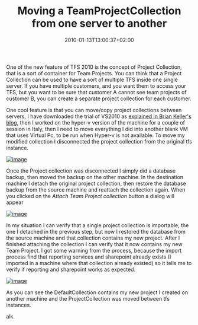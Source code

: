 ﻿---
title: "Moving a TeamProjectCollection from one server to another"
description: ""
date: 2010-01-13T13:00:37+02:00
draft: false
tags: [General]
categories: [General]
---
One of the new feature of TFS 2010 is the concept of Project Collection, that is a sort of container for Team Projects. You can think that a Project Collection can be used to have a sort of multiple TFS inside one single server. If you have multiple customers, and you want them to access your TFS, but you want to be sure that customer A cannot see team projects of customer B, you can create a separate project collection for each customer.

One cool feature is that you can move/copy project collections between servers, I have downloaded the trial of VS2010 as [explained in Brian Keller's blog](http://blogs.msdn.com/briankel/archive/2007/09/06/a-more-reliable-and-faster-download-experience-for-rosario-vs08-vpc-s.aspx), then I worked on the hyper-v version of the machine for a couple of session in Italy, then I need to move everything I did into another blank VM that uses Virtual Pc, to be run when Hyper-v is not available. To move my modified collection I disconnected the project collection from the original tfs instance.

[![image](https://www.codewrecks.com/blog/wp-content/uploads/2010/01/image_thumb7.png "image")](https://www.codewrecks.com/blog/wp-content/uploads/2010/01/image7.png)

Once the Project collection was disconnected I simply did a database backup, then moved the backup on the other machine. In the destination machine I detach the original project collection, then restore the database backup from the source machine and reattach the collection again. When you clicked on the *Attach Team Project collection* button a dialog will appear

[![image](https://www.codewrecks.com/blog/wp-content/uploads/2010/01/image_thumb8.png "image")](https://www.codewrecks.com/blog/wp-content/uploads/2010/01/image8.png)

In my situation I can verify that a single project collection is importable, the one I detached in the previous step, but now I restored the database from the source machine and that collection contains my new project. After I finished attaching the collection I can verify that it now contains my new Team Project. I got some warning from the process, because the import process find that reporting services and sharepoint already exists (I imported in a machine where that collection already existed) so it tells me to verify if reporting and sharepoint works as expected.

[![image](https://www.codewrecks.com/blog/wp-content/uploads/2010/01/image_thumb9.png "image")](https://www.codewrecks.com/blog/wp-content/uploads/2010/01/image9.png)

As you can see the DefaultCollection contains my new project I created on another machine and the ProjectCollection was moved between tfs instances.

alk.
